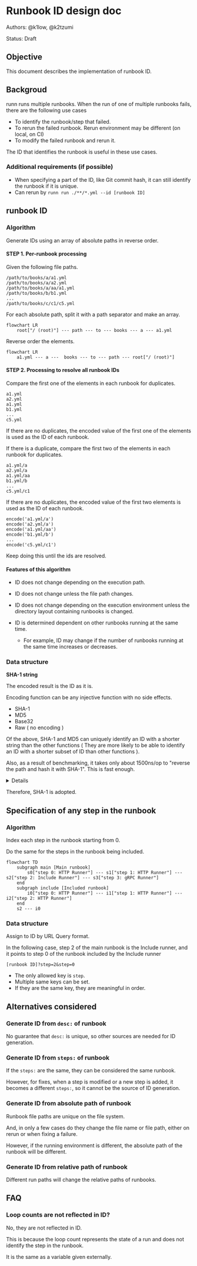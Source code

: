 # Runbook ID design doc

Authors: @k1low, @k2tzumi

Status: Draft

## Objective

This document describes the implementation of runbook ID.

## Backgroud

runn runs multiple runbooks.
When the run of one of multiple runbooks fails, there are the following use cases

- To identify the runbook/step that failed.
- To rerun the failed runbook. Rerun environment may be different (on local, on CI)
- To modify the failed runbook and rerun it.

The ID that identifies the runbook is useful in these use cases.

### Additional requirements (if possible)

- When specifying a part of the ID, like Git commit hash, it can still identify the runbook if it is unique.
- Can rerun by `runn run ./**/*.yml --id [runbook ID]`

## runbook ID

### Algorithm

Generate IDs using an array of absolute paths in reverse order.

#### STEP 1. Per-runbook processing

Given the following file paths.

```
/path/to/books/a/a1.yml
/path/to/books/a/a2.yml
/path/to/books/a/aa/a1.yml
/path/to/books/b/b1.yml
...
/path/to/books/c/c1/c5.yml
```

For each absolute path, split it with a path separator and make an array.

```mermaid
flowchart LR
    root["/ (root)"] --- path --- to --- books --- a --- a1.yml
```

Reverse order the elements.

```mermaid
flowchart LR
    a1.yml --- a ---  books --- to --- path --- root["/ (root)"]
```

#### STEP 2. Processing to resolve all runbook IDs

Compare the first one of the elements in each runbook for duplicates.

```
a1.yml
a2.yml
a1.yml
b1.yml
...
c5.yml
```

If there are no duplicates, the encoded value of the first one of the elements is used as the ID of each runbook.

If there is a duplicate, compare the first two of the elements in each runbook for duplicates.

```
a1.yml/a
a2.yml/a
a1.yml/aa
b1.yml/b
...
c5.yml/c1
```

If there are no duplicates, the encoded value of the first two elements is used as the ID of each runbook.

```
encode('a1.yml/a')
encode('a2.yml/a')
encode('a1.yml/aa')
encode('b1.yml/b')
...
encode('c5.yml/c1')
```

Keep doing this until the ids are resolved.

#### Features of this algorithm

- ID does not change depending on the execution path.
- ID does not change unless the file path changes.
- ID does not change depending on the execution environment unless the directory layout containing runbooks is changed.



- ID is determined dependent on other runbooks running at the same time.
    - For example, ID may change if the number of runbooks running at the same time increases or decreases.

### Data structure

**SHA-1 string**

The encoded result is the ID as it is.

Encoding function can be any injective function with no side effects.

- SHA-1
- MD5
- Base32
- Raw ( no encoding )

Of the above, SHA-1 and MD5 can uniquely identify an ID with a shorter string than the other functions ( They are more likely to be able to identify an ID with a shorter subset of ID than other functions ).

Also, as a result of benchmarking, it takes only about 1500ns/op to "reverse the path and hash it with SHA-1". This is fast enough.

<details>

``` console
$ lscpu
Architecture:                    x86_64
CPU op-mode(s):                  32-bit, 64-bit
Address sizes:                   46 bits physical, 48 bits virtual
Byte Order:                      Little Endian
CPU(s):                          2
On-line CPU(s) list:             0,1
Vendor ID:                       GenuineIntel
Model name:                      Intel(R) Xeon(R) CPU E5-2673 v3 @ 2.40GHz
CPU family:                      6
Model:                           63
Thread(s) per core:              1
Core(s) per socket:              2
Socket(s):                       1
Stepping:                        2
BogoMIPS:                        4794.44
Flags:                           fpu vme de pse tsc msr pae mce cx8 apic sep mtrr pge mca cmov pat pse36 clflush mmx fxsr sse sse2 ss ht syscall nx pdpe1gb rdtscp lm constant_tsc rep_good nopl xtopology cpuid pni pclmulqdq ssse3 fma cx16 pcid sse4_1 sse4_2 movbe popcnt aes xsave avx f16c rdrand hypervisor lahf_lm abm invpcid_single pti fsgsbase bmi1 avx2 smep bmi2 erms invpcid xsaveopt md_clear
Hypervisor vendor:               Microsoft
Virtualization type:             full
L1d cache:                       64 KiB (2 instances)
L1i cache:                       64 KiB (2 instances)
L2 cache:                        512 KiB (2 instances)
L3 cache:                        30 MiB (1 instance)
NUMA node(s):                    1
NUMA node0 CPU(s):               0,1
Vulnerability Itlb multihit:     KVM: Mitigation: VMX unsupported
Vulnerability L1tf:              Mitigation; PTE Inversion
Vulnerability Mds:               Mitigation; Clear CPU buffers; SMT Host state unknown
Vulnerability Meltdown:          Mitigation; PTI
Vulnerability Mmio stale data:   Vulnerable: Clear CPU buffers attempted, no microcode; SMT Host state unknown
Vulnerability Retbleed:          Not affected
Vulnerability Spec store bypass: Vulnerable
Vulnerability Spectre v1:        Mitigation; usercopy/swapgs barriers and __user pointer sanitization
Vulnerability Spectre v2:        Mitigation; Retpolines, STIBP disabled, RSB filling, PBRSB-eIBRS Not affected
Vulnerability Srbds:             Not affected
Vulnerability Tsx async abort:   Not affected
$ cat /proc/meminfo
MemTotal:        7098320 kB
MemFree:         2489904 kB
MemAvailable:    6206736 kB
Buffers:          243256 kB
Cached:          3308192 kB
SwapCached:            0 kB
Active:           477792 kB
Inactive:        3400676 kB
Active(anon):       2804 kB
Inactive(anon):   346272 kB
Active(file):     474988 kB
Inactive(file):  3054404 kB
Unevictable:       47244 kB
Mlocked:           44172 kB
SwapTotal:       4194300 kB
SwapFree:        4194300 kB
Dirty:            576544 kB
Writeback:             0 kB
AnonPages:        371444 kB
Mapped:           296236 kB
Shmem:             22936 kB
KReclaimable:     496720 kB
Slab:             563920 kB
SReclaimable:     496720 kB
SUnreclaim:        67200 kB
KernelStack:        3664 kB
PageTables:         4964 kB
NFS_Unstable:          0 kB
Bounce:                0 kB
WritebackTmp:          0 kB
CommitLimit:     7743460 kB
Committed_AS:    2217384 kB
VmallocTotal:   34359738367 kB
VmallocUsed:       34008 kB
VmallocChunk:          0 kB
Percpu:             1264 kB
HardwareCorrupted:     0 kB
AnonHugePages:    106496 kB
ShmemHugePages:        0 kB
ShmemPmdMapped:        0 kB
FileHugePages:         0 kB
FilePmdMapped:         0 kB
HugePages_Total:       0
HugePages_Free:        0
HugePages_Rsvd:        0
HugePages_Surp:        0
Hugepagesize:       2048 kB
Hugetlb:               0 kB
DirectMap4k:      104384 kB
DirectMap2M:     3041280 kB
DirectMap1G:     6291456 kB
$ go test -bench . -count 3 -run Benchmark
goos: linux
goarch: amd64
pkg: github.com/k1LoW/runn
cpu: Intel(R) Xeon(R) CPU E5-2673 v3 @ 2.40GHz
BenchmarkReversePath-2                    	 1655914	       710.6 ns/op
BenchmarkReversePath-2                    	 1282734	      1041 ns/op
BenchmarkReversePath-2                    	 1643572	       728.8 ns/op
BenchmarkSHA1-2                           	 2295310	       535.5 ns/op
BenchmarkSHA1-2                           	 2224086	       509.8 ns/op
BenchmarkSHA1-2                           	 2375605	       504.8 ns/op
BenchmarkBase32-2                         	 3652219	       342.7 ns/op
BenchmarkBase32-2                         	 3482906	       365.0 ns/op
BenchmarkBase32-2                         	 3321051	       367.4 ns/op
BenchmarkReverseAndHashBySHA1Path-2       	  753838	      1444 ns/op
BenchmarkReverseAndHashBySHA1Path-2       	  828048	      1498 ns/op
BenchmarkReverseAndHashBySHA1Path-2       	  821737	      1464 ns/op
BenchmarkReverseAndEncodeByBase32Path-2   	 1193406	       991.8 ns/op
BenchmarkReverseAndEncodeByBase32Path-2   	 1000000	      1048 ns/op
BenchmarkReverseAndEncodeByBase32Path-2   	 1258382	       958.9 ns/op
PASS
ok  	github.com/k1LoW/runn	26.963s
```

</details>

Therefore, SHA-1 is adopted.

## Specification of any step in the runbook

### Algorithm

Index each step in the runbook starting from 0.

Do the same for the steps in the runbook being included.

```mermaid
flowchart TD
    subgraph main [Main runbook]
        s0["step 0: HTTP Runner"] --- s1["step 1: HTTP Runner"] --- s2["step 2: Include Runner"] --- s3["step 3: gRPC Runner"]
    end
    subgraph include [Included runbook]
        i0["step 0: HTTP Runner"] --- i1["step 1: HTTP Runner"] --- i2["step 2: HTTP Runner"]
    end
    s2 --- i0
```

### Data structure

Assign to ID by URL Query format.

In the following case, step 2 of the main runbook is the Include runner, and it points to step 0 of the runbook included by the Include runner

```
[runbook ID]?step=2&step=0
```

- The only allowed key is `step`.
- Multiple same keys can be set.
- If they are the same key, they are meaningful in order.

## Alternatives considered

### Generate ID from `desc:` of runbook

No guarantee that `desc:` is unique, so other sources are needed for ID generation.

### Generate ID from `steps:` of runbook

If the `steps:` are the same, they can be considered the same runbook.

However, for fixes, when a step is modified or a new step is added, it becomes a different `steps:`, so it cannot be the source of ID generation.

### Generate ID from absolute path of runbook

Runbook file paths are unique on the file system.

And, in only a few cases do they change the file name or file path, either on rerun or when fixing a failure.

However, if the running environment is different, the absolute path of the runbook will be different.

### Generate ID from relative path of runbook

Different run paths will change the relative paths of runbooks.

## FAQ

### Loop counts are not reflected in ID?

No, they are not reflected in ID.

This is because the loop count represents the state of a run and does not identify the step in the runbook.

It is the same as a variable given externally.



